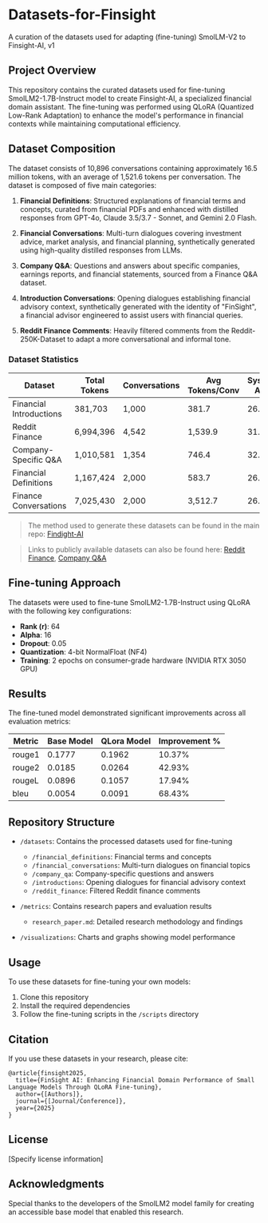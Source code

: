# Datasets-for-Finsight
A curation of the datasets used for adapting (fine-tuning) SmolLM-V2 to Finsight-AI, v1

## Project Overview

This repository contains the curated datasets used for fine-tuning SmolLM2-1.7B-Instruct model to create Finsight-AI, a specialized financial domain assistant. The fine-tuning was performed using QLoRA (Quantized Low-Rank Adaptation) to enhance the model's performance in financial contexts while maintaining computational efficiency.

## Dataset Composition

The dataset consists of 10,896 conversations containing approximately 16.5 million tokens, with an average of 1,521.6 tokens per conversation. The dataset is composed of five main categories:

1. **Financial Definitions**: Structured explanations of financial terms and concepts, curated from financial PDFs and enhanced with distilled responses from GPT-4o, Claude 3.5/3.7 - Sonnet, and Gemini 2.0 Flash.

2. **Financial Conversations**: Multi-turn dialogues covering investment advice, market analysis, and financial planning, synthetically generated using high-quality distilled responses from LLMs.

3. **Company Q&A**: Questions and answers about specific companies, earnings reports, and financial statements, sourced from a Finance Q&A dataset. 

4. **Introduction Conversations**: Opening dialogues establishing financial advisory context, synthetically generated with the identity of "FinSight", a financial advisor engineered to assist users with financial queries.

5. **Reddit Finance Comments**: Heavily filtered comments from the Reddit-250K-Dataset to adapt a more conversational and informal tone.

### Dataset Statistics

| Dataset               | Total Tokens | Conversations | Avg Tokens/Conv | System Avg | User Avg | Assistant Avg | 95th %ile |
|-----------------------|--------------|---------------|-----------------|------------|----------|---------------|-----------|
| Financial Introductions | 381,703      | 1,000         | 381.7           | 26.2       | 31.8     | 86.7          | 428       |
| Reddit Finance        | 6,994,396    | 4,542         | 1,539.9         | 31.8       | 80.2     | 145.8         | 2,429     |
| Company-Specific Q&A   | 1,010,581    | 1,354         | 746.4           | 32.2       | 45.4     | 67.5          | 1,145     |
| Financial Definitions | 1,167,424    | 2,000         | 583.7           | 26.0       | 37.4     | 102.6         | 1,282     |
| Finance Conversations | 7,025,430    | 2,000         | 3,512.7         | 26.1       | 37.5     | 480.7         | 5,670     |



> The method used to generate these datasets can be found in the main repo: [Findight-AI](https://github.com/zahemen9900/FinsightAI.git)

> Links to publicly available datasets can also be found here: [Reddit Finance](https://huggingface.co/datasets/winddude/reddit_finance_43_250k), [Company Q&A](https://huggingface.co/datasets/virattt/financial-qa-10K)

## Fine-tuning Approach

The datasets were used to fine-tune SmolLM2-1.7B-Instruct using QLoRA with the following key configurations:

- **Rank (r)**: 64
- **Alpha**: 16
- **Dropout**: 0.05
- **Quantization**: 4-bit NormalFloat (NF4)
- **Training**: 2 epochs on consumer-grade hardware (NVIDIA RTX 3050 GPU)

## Results

The fine-tuned model demonstrated significant improvements across all evaluation metrics:

| Metric | Base Model | QLora Model | Improvement % |
|--------|------------|-------------|---------------|
| rouge1 | 0.1777     | 0.1962      | 10.37%        |
| rouge2 | 0.0185     | 0.0264      | 42.93%        |
| rougeL | 0.0896     | 0.1057      | 17.94%        |
| bleu   | 0.0054     | 0.0091      | 68.43%        |

## Repository Structure

- `/datasets`: Contains the processed datasets used for fine-tuning
  - `/financial_definitions`: Financial terms and concepts
  - `/financial_conversations`: Multi-turn dialogues on financial topics
  - `/company_qa`: Company-specific questions and answers
  - `/introductions`: Opening dialogues for financial advisory context
  - `/reddit_finance`: Filtered Reddit finance comments

- `/metrics`: Contains research papers and evaluation results
  - `research_paper.md`: Detailed research methodology and findings

- `/visualizations`: Charts and graphs showing model performance

## Usage

To use these datasets for fine-tuning your own models:

1. Clone this repository
2. Install the required dependencies
3. Follow the fine-tuning scripts in the `/scripts` directory

## Citation

If you use these datasets in your research, please cite:

```
@article{finsight2025,
  title={FinSight AI: Enhancing Financial Domain Performance of Small Language Models Through QLoRA Fine-tuning},
  author={[Authors]},
  journal={[Journal/Conference]},
  year={2025}
}
```

## License

[Specify license information]

## Acknowledgments

Special thanks to the developers of the SmolLM2 model family for creating an accessible base model that enabled this research.
